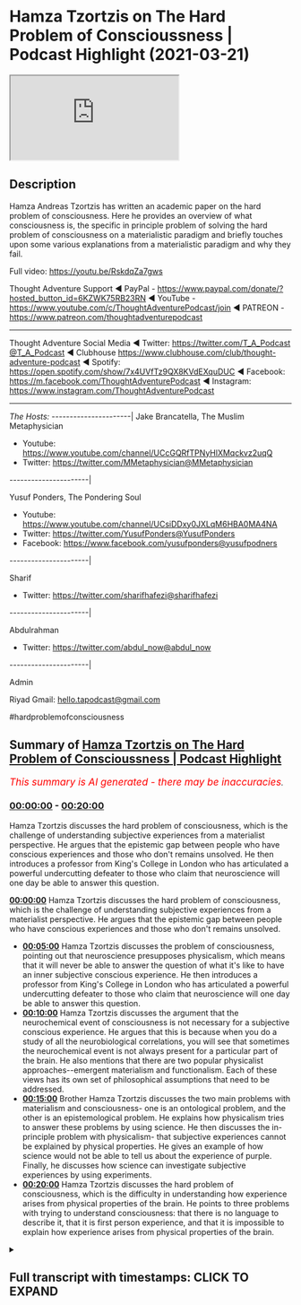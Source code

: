# Hamza Tzortzis on The Hard Problem of Conscioussness | Podcast Highlight (2021-03-21)

<iframe loading='lazy' src='https://www.youtube.com/embed/zwDd2UNm9lE'></iframe>

## Description

Hamza Andreas Tzortzis has written an academic paper on the hard problem of consciousness. Here he provides an overview of what consciousness is, the specific in principle problem of solving the hard problem of consciousness on a materialistic paradigm and briefly touches upon some various explanations from a materialistic paradigm and why they fail.

Full video: https://youtu.be/RskdqZa7gws


Thought Adventure Support
◄ PayPal - https://www.paypal.com/donate/?hosted_button_id=6KZWK75RB23RN 
◄ YouTube - https://www.youtube.com/c/ThoughtAdventurePodcast/join
◄ PATREON - https://www.patreon.com/thoughtadventurepodcast
____________________________________________________________________

Thought Adventure Social Media
◄ Twitter: https://twitter.com/T_A_Podcast​​@T_A_Podcast
◄ Clubhouse https://www.clubhouse.com/club/thought-adventure-podcast
◄ Spotify: https://open.spotify.com/show/7x4UVfTz9QX8KVdEXquDUC
◄ Facebook: https://m.facebook.com/ThoughtAdventurePodcast
◄ Instagram: https://www.instagram.com/ThoughtAdventurePodcast​

----------------------------------------------------------------

*The Hosts:*
----------------------|
Jake Brancatella, The Muslim Metaphysician

- Youtube: https://www.youtube.com/channel/UCcGQRfTPNyHlXMqckvz2uqQ
- Twitter:  https://twitter.com/MMetaphysician​​@MMetaphysician

----------------------|

Yusuf Ponders, The Pondering Soul

- Youtube: https://www.youtube.com/channel/UCsiDDxy0JXLqM6HBA0MA4NA
- Twitter: https://twitter.com/YusufPonders​​@YusufPonders
- Facebook: https://www.facebook.com/yusufponders​@yusufpodners

----------------------|

Sharif

- Twitter: https://twitter.com/sharifhafezi​​@sharifhafezi

----------------------|

Abdulrahman

- Twitter: https://twitter.com/abdul_now​@abdul_now

----------------------|

Admin

Riyad 
Gmail: hello.tapodcast@gmail.com


#hardproblemofconsciousness

## Summary of [Hamza Tzortzis on The Hard Problem of Conscioussness | Podcast Highlight](https://www.youtube.com/watch?v=zwDd2UNm9lE)


*<span style="color:red; font-size:125%">This summary is AI generated - there may be inaccuracies</span>. [](/)*

### [00:00:00](https://www.youtube.com/watch?v=zwDd2UNm9lE&t=0) - [00:20:00](https://www.youtube.com/watch?v=zwDd2UNm9lE&t=1200)

Hamza Tzortzis discusses the hard problem of consciousness, which is the challenge of understanding subjective experiences from a materialist perspective. He argues that the epistemic gap between people who have conscious experiences and those who don't remains unsolved. He then introduces a professor from King's College in London who has articulated a powerful undercutting defeater to those who claim that neuroscience will one day be able to answer this question.

**[00:00:00](https://www.youtube.com/watch?v=zwDd2UNm9lE&t=0)** Hamza Tzortzis discusses the hard problem of consciousness, which is the challenge of understanding subjective experiences from a materialist perspective. He argues that the epistemic gap between people who have conscious experiences and those who don't remains unsolved.
* **[00:05:00](https://www.youtube.com/watch?v=zwDd2UNm9lE&t=300)** Hamza Tzortzis discusses the problem of consciousness, pointing out that neuroscience presupposes physicalism, which means that it will never be able to answer the question of what it's like to have an inner subjective conscious experience. He then introduces a professor from King's College in London who has articulated a powerful undercutting defeater to those who claim that neuroscience will one day be able to answer this question.
* **[00:10:00](https://www.youtube.com/watch?v=zwDd2UNm9lE&t=600)** Hamza Tzortzis discusses the argument that the neurochemical event of consciousness is not necessary for a subjective conscious experience. He argues that this is because when you do a study of all the neurobiological correlations, you will see that sometimes the neurochemical event is not always present for a particular part of the brain. He also mentions that there are two popular physicalist approaches--emergent materialism and functionalism. Each of these views has its own set of philosophical assumptions that need to be addressed.
* **[00:15:00](https://www.youtube.com/watch?v=zwDd2UNm9lE&t=900)** Brother Hamza Tzortzis discusses the two main problems with materialism and consciousness- one is an ontological problem, and the other is an epistemological problem. He explains how physicalism tries to answer these problems by using science. He then discusses the in-principle problem with physicalism- that subjective experiences cannot be explained by physical properties. He gives an example of how science would not be able to tell us about the experience of purple. Finally, he discusses how science can investigate subjective experiences by using experiments.
* **[00:20:00](https://www.youtube.com/watch?v=zwDd2UNm9lE&t=1200)** Hamza Tzortzis discusses the hard problem of consciousness, which is the difficulty in understanding how experience arises from physical properties of the brain. He points to three problems with trying to understand consciousness: that there is no language to describe it, that it is first person experience, and that it is impossible to explain how experience arises from physical properties of the brain.

<details><summary><h2>Full transcript with timestamps: CLICK TO EXPAND</h2></summary>

[0:00:08](https://youtu.be/zwDd2UNm9lE?t=8) okay good thanks for the introduction  
[0:00:10](https://youtu.be/zwDd2UNm9lE?t=10) jake well i bless you all just ask me  
[0:00:12](https://youtu.be/zwDd2UNm9lE?t=12) for the opportunity  
[0:00:19](https://youtu.be/zwDd2UNm9lE?t=19) i wrote a book called the divine reality  
[0:00:21](https://youtu.be/zwDd2UNm9lE?t=21) and  
[0:00:23](https://youtu.be/zwDd2UNm9lE?t=23) i did an m.a in philosophy  
[0:00:26](https://youtu.be/zwDd2UNm9lE?t=26) my dissertation was on the heart problem  
[0:00:28](https://youtu.be/zwDd2UNm9lE?t=28) of consciousness  
[0:00:30](https://youtu.be/zwDd2UNm9lE?t=30) and other bits and pieces and i'm  
[0:00:32](https://youtu.be/zwDd2UNm9lE?t=32) continuing my postgraduate research at  
[0:00:34](https://youtu.be/zwDd2UNm9lE?t=34) the university of london  
[0:00:36](https://youtu.be/zwDd2UNm9lE?t=36) and i have a particularly interesting  
[0:00:37](https://youtu.be/zwDd2UNm9lE?t=37) consciousness because  
[0:00:40](https://youtu.be/zwDd2UNm9lE?t=40) i had a bit of an issue when i was i was  
[0:00:42](https://youtu.be/zwDd2UNm9lE?t=42) around i don't know maybe 11 or 12  
[0:00:44](https://youtu.be/zwDd2UNm9lE?t=44) years old i had this kind of  
[0:00:47](https://youtu.be/zwDd2UNm9lE?t=47) existential crisis not from the point of  
[0:00:49](https://youtu.be/zwDd2UNm9lE?t=49) view of meaning or the point of view of  
[0:00:51](https://youtu.be/zwDd2UNm9lE?t=51) um you know purpose and life it was more  
[0:00:55](https://youtu.be/zwDd2UNm9lE?t=55) on it was more a form of solipsism which  
[0:00:58](https://youtu.be/zwDd2UNm9lE?t=58) was  
[0:00:59](https://youtu.be/zwDd2UNm9lE?t=59) i had a realization just dawned on me  
[0:01:02](https://youtu.be/zwDd2UNm9lE?t=62) that  
[0:01:03](https://youtu.be/zwDd2UNm9lE?t=63) i was the only one aware of my own  
[0:01:06](https://youtu.be/zwDd2UNm9lE?t=66) conscious awareness  
[0:01:07](https://youtu.be/zwDd2UNm9lE?t=67) and i wasn't aware of other people's  
[0:01:09](https://youtu.be/zwDd2UNm9lE?t=69) conscious awareness at the same time  
[0:01:12](https://youtu.be/zwDd2UNm9lE?t=72) that i'm aware of my own awareness  
[0:01:14](https://youtu.be/zwDd2UNm9lE?t=74)Laughter 
[0:01:16](https://youtu.be/zwDd2UNm9lE?t=76) that might be a bit confusing but that  
[0:01:18](https://youtu.be/zwDd2UNm9lE?t=78) was extremely lonely  
[0:01:20](https://youtu.be/zwDd2UNm9lE?t=80) it was it just dawned on me it was such  
[0:01:22](https://youtu.be/zwDd2UNm9lE?t=82) a lonely thing  
[0:01:23](https://youtu.be/zwDd2UNm9lE?t=83) that i i think i started crying i'll get  
[0:01:26](https://youtu.be/zwDd2UNm9lE?t=86) slightly you know  
[0:01:26](https://youtu.be/zwDd2UNm9lE?t=86) contextually depressed because i felt  
[0:01:30](https://youtu.be/zwDd2UNm9lE?t=90) like i was maybe the only one who really  
[0:01:32](https://youtu.be/zwDd2UNm9lE?t=92) exists  
[0:01:33](https://youtu.be/zwDd2UNm9lE?t=93) right now people may not empathize with  
[0:01:35](https://youtu.be/zwDd2UNm9lE?t=95) this at all because they haven't had  
[0:01:37](https://youtu.be/zwDd2UNm9lE?t=97) this experience  
[0:01:38](https://youtu.be/zwDd2UNm9lE?t=98) thank god but some people just have  
[0:01:41](https://youtu.be/zwDd2UNm9lE?t=101) those experiences and i think that was  
[0:01:42](https://youtu.be/zwDd2UNm9lE?t=102) the kind of  
[0:01:43](https://youtu.be/zwDd2UNm9lE?t=103) emotional existential driver  
[0:01:46](https://youtu.be/zwDd2UNm9lE?t=106) in order for me to try and explore the  
[0:01:48](https://youtu.be/zwDd2UNm9lE?t=108) whole topic of consciousness a little  
[0:01:50](https://youtu.be/zwDd2UNm9lE?t=110) bit more  
[0:01:51](https://youtu.be/zwDd2UNm9lE?t=111) and that's why i was very fascinated  
[0:01:53](https://youtu.be/zwDd2UNm9lE?t=113) with the hard problem of consciousness  
[0:01:55](https://youtu.be/zwDd2UNm9lE?t=115) now  
[0:01:56](https://youtu.be/zwDd2UNm9lE?t=116) as many of you may know or not know the  
[0:01:58](https://youtu.be/zwDd2UNm9lE?t=118) hard problem of consciousness  
[0:02:00](https://youtu.be/zwDd2UNm9lE?t=120) in the philosophy of the mind is really  
[0:02:03](https://youtu.be/zwDd2UNm9lE?t=123) based on two key  
[0:02:04](https://youtu.be/zwDd2UNm9lE?t=124) questions people think it's only one  
[0:02:06](https://youtu.be/zwDd2UNm9lE?t=126) question but in actual fact is two key  
[0:02:07](https://youtu.be/zwDd2UNm9lE?t=127) questions  
[0:02:09](https://youtu.be/zwDd2UNm9lE?t=129) the first key question is what is it  
[0:02:11](https://youtu.be/zwDd2UNm9lE?t=131) like for a particular  
[0:02:12](https://youtu.be/zwDd2UNm9lE?t=132) organism to have a in a subjective  
[0:02:15](https://youtu.be/zwDd2UNm9lE?t=135) conscious experience  
[0:02:16](https://youtu.be/zwDd2UNm9lE?t=136) okay so i know i have inner subject of  
[0:02:19](https://youtu.be/zwDd2UNm9lE?t=139) conscious experiences  
[0:02:21](https://youtu.be/zwDd2UNm9lE?t=141) and i know what it's like for me to have  
[0:02:22](https://youtu.be/zwDd2UNm9lE?t=142) a hot chocolate on a sunday looking at  
[0:02:24](https://youtu.be/zwDd2UNm9lE?t=144) the sunset  
[0:02:26](https://youtu.be/zwDd2UNm9lE?t=146) but what about jake's in a subjective  
[0:02:28](https://youtu.be/zwDd2UNm9lE?t=148) conscious experience  
[0:02:30](https://youtu.be/zwDd2UNm9lE?t=150) can i know what it's like for jake to  
[0:02:32](https://youtu.be/zwDd2UNm9lE?t=152) have a hot chocolate on a sunday  
[0:02:34](https://youtu.be/zwDd2UNm9lE?t=154) looking at the sunset no i just have my  
[0:02:37](https://youtu.be/zwDd2UNm9lE?t=157) own  
[0:02:38](https://youtu.be/zwDd2UNm9lE?t=158) now it's subjectivity for sure  
[0:02:41](https://youtu.be/zwDd2UNm9lE?t=161) however it is a first person fact no one  
[0:02:44](https://youtu.be/zwDd2UNm9lE?t=164) can deny the fact that they  
[0:02:46](https://youtu.be/zwDd2UNm9lE?t=166) have an awareness of their own awareness  
[0:02:48](https://youtu.be/zwDd2UNm9lE?t=168) or they are  
[0:02:50](https://youtu.be/zwDd2UNm9lE?t=170) undergoing or they're experiencing a a  
[0:02:52](https://youtu.be/zwDd2UNm9lE?t=172) form of phenomenal consciousness because  
[0:02:54](https://youtu.be/zwDd2UNm9lE?t=174) in the literature it's also called  
[0:02:56](https://youtu.be/zwDd2UNm9lE?t=176) known as phenomenality or phenomenal  
[0:02:59](https://youtu.be/zwDd2UNm9lE?t=179) experience which basically means  
[0:03:01](https://youtu.be/zwDd2UNm9lE?t=181) in a subjective conscious experience so  
[0:03:03](https://youtu.be/zwDd2UNm9lE?t=183) i may be able to  
[0:03:04](https://youtu.be/zwDd2UNm9lE?t=184) to describe my experience as warm  
[0:03:08](https://youtu.be/zwDd2UNm9lE?t=188) sweet beautiful and you may use exactly  
[0:03:11](https://youtu.be/zwDd2UNm9lE?t=191) the same words and we're thinking we're  
[0:03:13](https://youtu.be/zwDd2UNm9lE?t=193) talking about the same type of  
[0:03:14](https://youtu.be/zwDd2UNm9lE?t=194) inner subjective conscious experience  
[0:03:16](https://youtu.be/zwDd2UNm9lE?t=196) but in actual fact we still wouldn't  
[0:03:18](https://youtu.be/zwDd2UNm9lE?t=198) know  
[0:03:19](https://youtu.be/zwDd2UNm9lE?t=199) why because words are vehicles to  
[0:03:21](https://youtu.be/zwDd2UNm9lE?t=201) meaning and meaning is like a reflection  
[0:03:23](https://youtu.be/zwDd2UNm9lE?t=203) a mirror of that inner subject of  
[0:03:25](https://youtu.be/zwDd2UNm9lE?t=205) conscious experience  
[0:03:26](https://youtu.be/zwDd2UNm9lE?t=206) so when i say warm and beautiful and  
[0:03:29](https://youtu.be/zwDd2UNm9lE?t=209) amazing i have a certain kind of  
[0:03:32](https://youtu.be/zwDd2UNm9lE?t=212) experience that backs that up that's  
[0:03:34](https://youtu.be/zwDd2UNm9lE?t=214) personal to me but that doesn't  
[0:03:35](https://youtu.be/zwDd2UNm9lE?t=215) necessarily mean  
[0:03:37](https://youtu.be/zwDd2UNm9lE?t=217) that jake has exactly the same type of  
[0:03:39](https://youtu.be/zwDd2UNm9lE?t=219) experience even though he's using the  
[0:03:40](https://youtu.be/zwDd2UNm9lE?t=220) same words  
[0:03:41](https://youtu.be/zwDd2UNm9lE?t=221) right so this is what you may call the  
[0:03:44](https://youtu.be/zwDd2UNm9lE?t=224) epistemic gap there's an epistemological  
[0:03:46](https://youtu.be/zwDd2UNm9lE?t=226) gap meaning there is a gap of knowledge  
[0:03:49](https://youtu.be/zwDd2UNm9lE?t=229) how do we bridge that gap under  
[0:03:50](https://youtu.be/zwDd2UNm9lE?t=230) materialism and by the way  
[0:03:52](https://youtu.be/zwDd2UNm9lE?t=232) when we use the word materialism and the  
[0:03:54](https://youtu.be/zwDd2UNm9lE?t=234) philosophy of the mind  
[0:03:56](https://youtu.be/zwDd2UNm9lE?t=236) it's used synonymously with physicalism  
[0:03:58](https://youtu.be/zwDd2UNm9lE?t=238) yes they have two different  
[0:04:00](https://youtu.be/zwDd2UNm9lE?t=240) histories however they really mean the  
[0:04:03](https://youtu.be/zwDd2UNm9lE?t=243) following  
[0:04:04](https://youtu.be/zwDd2UNm9lE?t=244) that consciousness can be reduced to  
[0:04:07](https://youtu.be/zwDd2UNm9lE?t=247) or is identical to physical processes  
[0:04:11](https://youtu.be/zwDd2UNm9lE?t=251) materialism historically used to talk  
[0:04:13](https://youtu.be/zwDd2UNm9lE?t=253) about uh  
[0:04:14](https://youtu.be/zwDd2UNm9lE?t=254) sorry materialism historically used to  
[0:04:16](https://youtu.be/zwDd2UNm9lE?t=256) talk about bits of matter  
[0:04:18](https://youtu.be/zwDd2UNm9lE?t=258) but in the philosophy of the mind in the  
[0:04:19](https://youtu.be/zwDd2UNm9lE?t=259) literature as far as i'm aware of it  
[0:04:22](https://youtu.be/zwDd2UNm9lE?t=262) that those two terms are used  
[0:04:23](https://youtu.be/zwDd2UNm9lE?t=263) synonymously and  
[0:04:25](https://youtu.be/zwDd2UNm9lE?t=265) they're used in the context that we've  
[0:04:26](https://youtu.be/zwDd2UNm9lE?t=266) just said that all  
[0:04:29](https://youtu.be/zwDd2UNm9lE?t=269) conscious consciousness can be reduced  
[0:04:30](https://youtu.be/zwDd2UNm9lE?t=270) to in some way or identical to  
[0:04:33](https://youtu.be/zwDd2UNm9lE?t=273) physical processes so that's the first  
[0:04:35](https://youtu.be/zwDd2UNm9lE?t=275) question of the hard problem  
[0:04:36](https://youtu.be/zwDd2UNm9lE?t=276) the second question is not an  
[0:04:38](https://youtu.be/zwDd2UNm9lE?t=278) epistemological question  
[0:04:40](https://youtu.be/zwDd2UNm9lE?t=280) it's not an epistemic question because  
[0:04:41](https://youtu.be/zwDd2UNm9lE?t=281) people a lot of the naturalists they say  
[0:04:44](https://youtu.be/zwDd2UNm9lE?t=284) oh you know we're going to bridge the  
[0:04:45](https://youtu.be/zwDd2UNm9lE?t=285) gap right we're going to bridge that gap  
[0:04:48](https://youtu.be/zwDd2UNm9lE?t=288) when we know the science when we learn  
[0:04:49](https://youtu.be/zwDd2UNm9lE?t=289) more science we'll bridge it  
[0:04:51](https://youtu.be/zwDd2UNm9lE?t=291) which i think is a huge fallacious  
[0:04:52](https://youtu.be/zwDd2UNm9lE?t=292) argument we could discuss later and  
[0:04:54](https://youtu.be/zwDd2UNm9lE?t=294) unpack it later  
[0:04:55](https://youtu.be/zwDd2UNm9lE?t=295) but the point here is they say we could  
[0:04:57](https://youtu.be/zwDd2UNm9lE?t=297) bridge the gap but they've misunderstood  
[0:04:58](https://youtu.be/zwDd2UNm9lE?t=298) the hard problem because the hard  
[0:05:00](https://youtu.be/zwDd2UNm9lE?t=300) problem is not just an epistemic issue  
[0:05:02](https://youtu.be/zwDd2UNm9lE?t=302) it's an ontological issue meaning the  
[0:05:04](https://youtu.be/zwDd2UNm9lE?t=304) source and nature of reality  
[0:05:05](https://youtu.be/zwDd2UNm9lE?t=305) so the second question is why and how do  
[0:05:10](https://youtu.be/zwDd2UNm9lE?t=310) phenomenal experiences meaning how and  
[0:05:12](https://youtu.be/zwDd2UNm9lE?t=312) why do inner subjective conscious  
[0:05:14](https://youtu.be/zwDd2UNm9lE?t=314) experiences arise  
[0:05:16](https://youtu.be/zwDd2UNm9lE?t=316) from neurobiological processes this is  
[0:05:20](https://youtu.be/zwDd2UNm9lE?t=320) has some epistemic issues but it's also  
[0:05:22](https://youtu.be/zwDd2UNm9lE?t=322) an ontological issue given the fact that  
[0:05:24](https://youtu.be/zwDd2UNm9lE?t=324) we  
[0:05:24](https://youtu.be/zwDd2UNm9lE?t=324) have a kind of first person fat sincere  
[0:05:28](https://youtu.be/zwDd2UNm9lE?t=328) sensation of what it's like to have in  
[0:05:30](https://youtu.be/zwDd2UNm9lE?t=330) the subject of conscious experiences and  
[0:05:32](https://youtu.be/zwDd2UNm9lE?t=332) we know  
[0:05:33](https://youtu.be/zwDd2UNm9lE?t=333) what kind of physical processes are  
[0:05:36](https://youtu.be/zwDd2UNm9lE?t=336) supposed to be because even according to  
[0:05:37](https://youtu.be/zwDd2UNm9lE?t=337) the naturalists physical processes are  
[0:05:39](https://youtu.be/zwDd2UNm9lE?t=339) what  
[0:05:40](https://youtu.be/zwDd2UNm9lE?t=340) they're blind and non-conscious what  
[0:05:42](https://youtu.be/zwDd2UNm9lE?t=342) does that mean let's unpack that  
[0:05:44](https://youtu.be/zwDd2UNm9lE?t=344) when we say physical processes are blind  
[0:05:46](https://youtu.be/zwDd2UNm9lE?t=346) it means there is no intentional force  
[0:05:48](https://youtu.be/zwDd2UNm9lE?t=348) directing them anywhere  
[0:05:49](https://youtu.be/zwDd2UNm9lE?t=349) when we say they're non-conscious we're  
[0:05:51](https://youtu.be/zwDd2UNm9lE?t=351) saying physical processes  
[0:05:53](https://youtu.be/zwDd2UNm9lE?t=353) do not have something called  
[0:05:54](https://youtu.be/zwDd2UNm9lE?t=354) intentionality i know that's a massive  
[0:05:57](https://youtu.be/zwDd2UNm9lE?t=357) issue in the philosophy of the mind  
[0:06:00](https://youtu.be/zwDd2UNm9lE?t=360) there's lots of ichthyolaf as they say  
[0:06:01](https://youtu.be/zwDd2UNm9lE?t=361) the differences of opinion  
[0:06:03](https://youtu.be/zwDd2UNm9lE?t=363) but just to break it down in in a simple  
[0:06:05](https://youtu.be/zwDd2UNm9lE?t=365) way  
[0:06:06](https://youtu.be/zwDd2UNm9lE?t=366) intentionality is about aboutness for  
[0:06:09](https://youtu.be/zwDd2UNm9lE?t=369) example  
[0:06:10](https://youtu.be/zwDd2UNm9lE?t=370) i'm looking at my mobile phone my my  
[0:06:13](https://youtu.be/zwDd2UNm9lE?t=373) stream of consciousness now  
[0:06:14](https://youtu.be/zwDd2UNm9lE?t=374) is about something other than what's in  
[0:06:18](https://youtu.be/zwDd2UNm9lE?t=378) here  
[0:06:18](https://youtu.be/zwDd2UNm9lE?t=378) it's outside it's about something else  
[0:06:21](https://youtu.be/zwDd2UNm9lE?t=381) physical processes  
[0:06:22](https://youtu.be/zwDd2UNm9lE?t=382) by definition are not about anything  
[0:06:26](https://youtu.be/zwDd2UNm9lE?t=386) they're not even about their own selves  
[0:06:27](https://youtu.be/zwDd2UNm9lE?t=387) they just are cold  
[0:06:29](https://youtu.be/zwDd2UNm9lE?t=389) and non-conscious from that perspective  
[0:06:31](https://youtu.be/zwDd2UNm9lE?t=391) so one would argue  
[0:06:33](https://youtu.be/zwDd2UNm9lE?t=393) if that's the ontology of physicalism  
[0:06:34](https://youtu.be/zwDd2UNm9lE?t=394) which also relates to  
[0:06:36](https://youtu.be/zwDd2UNm9lE?t=396) philosophical naturalism then how  
[0:06:40](https://youtu.be/zwDd2UNm9lE?t=400) can we have inner subjective conscious  
[0:06:42](https://youtu.be/zwDd2UNm9lE?t=402) experiences arise  
[0:06:44](https://youtu.be/zwDd2UNm9lE?t=404) from seemingly cold and non-conscious  
[0:06:47](https://youtu.be/zwDd2UNm9lE?t=407) physical processes  
[0:06:48](https://youtu.be/zwDd2UNm9lE?t=408) it's like whoa right so how do they  
[0:06:52](https://youtu.be/zwDd2UNm9lE?t=412) try and answer these questions so let me  
[0:06:54](https://youtu.be/zwDd2UNm9lE?t=414) go backwards  
[0:06:56](https://youtu.be/zwDd2UNm9lE?t=416) the first way they're trying to answer  
[0:06:57](https://youtu.be/zwDd2UNm9lE?t=417) this question  
[0:06:59](https://youtu.be/zwDd2UNm9lE?t=419) especially from the kind of atheistic  
[0:07:00](https://youtu.be/zwDd2UNm9lE?t=420) perspective is that science  
[0:07:02](https://youtu.be/zwDd2UNm9lE?t=422) neuroscience neurobiological studies is  
[0:07:06](https://youtu.be/zwDd2UNm9lE?t=426) going to solve the problem now with all  
[0:07:07](https://youtu.be/zwDd2UNm9lE?t=427) due respect  
[0:07:08](https://youtu.be/zwDd2UNm9lE?t=428) right with all due respect  
[0:07:12](https://youtu.be/zwDd2UNm9lE?t=432) neuroscience is predicated on a  
[0:07:14](https://youtu.be/zwDd2UNm9lE?t=434) philosophical assumption  
[0:07:16](https://youtu.be/zwDd2UNm9lE?t=436) this is well known if you read the works  
[0:07:17](https://youtu.be/zwDd2UNm9lE?t=437) of um  
[0:07:19](https://youtu.be/zwDd2UNm9lE?t=439) rex wilson anti romancio manzotti  
[0:07:22](https://youtu.be/zwDd2UNm9lE?t=442) moderato  
[0:07:23](https://youtu.be/zwDd2UNm9lE?t=443) blah blah blah blah blah the  
[0:07:25](https://youtu.be/zwDd2UNm9lE?t=445) philosophers of the mind and even  
[0:07:26](https://youtu.be/zwDd2UNm9lE?t=446) neuroscientists themselves  
[0:07:28](https://youtu.be/zwDd2UNm9lE?t=448) understand that neurobiological studies  
[0:07:30](https://youtu.be/zwDd2UNm9lE?t=450) neuroscience  
[0:07:32](https://youtu.be/zwDd2UNm9lE?t=452) it assumes physicalism  
[0:07:35](https://youtu.be/zwDd2UNm9lE?t=455) so what all neuro biological studies can  
[0:07:39](https://youtu.be/zwDd2UNm9lE?t=459) do  
[0:07:40](https://youtu.be/zwDd2UNm9lE?t=460) is basically give you a physicalistic  
[0:07:42](https://youtu.be/zwDd2UNm9lE?t=462) approach or a materialistic  
[0:07:44](https://youtu.be/zwDd2UNm9lE?t=464) approach to this question and by  
[0:07:46](https://youtu.be/zwDd2UNm9lE?t=466) definition it won't really solve the  
[0:07:47](https://youtu.be/zwDd2UNm9lE?t=467) problem because it will be always  
[0:07:49](https://youtu.be/zwDd2UNm9lE?t=469) assumed  
[0:07:51](https://youtu.be/zwDd2UNm9lE?t=471) to be true what we're trying to show is  
[0:07:54](https://youtu.be/zwDd2UNm9lE?t=474) well  
[0:07:54](https://youtu.be/zwDd2UNm9lE?t=474) is physicalism true is materialism of  
[0:07:57](https://youtu.be/zwDd2UNm9lE?t=477) physicalism  
[0:07:58](https://youtu.be/zwDd2UNm9lE?t=478) the correct philosophy of the mind to  
[0:08:00](https://youtu.be/zwDd2UNm9lE?t=480) understand the reality of consciousness  
[0:08:02](https://youtu.be/zwDd2UNm9lE?t=482) right  
[0:08:02](https://youtu.be/zwDd2UNm9lE?t=482) they can't even start dealing with that  
[0:08:04](https://youtu.be/zwDd2UNm9lE?t=484) question because all neurobiological  
[0:08:06](https://youtu.be/zwDd2UNm9lE?t=486) studies  
[0:08:06](https://youtu.be/zwDd2UNm9lE?t=486) are basically uh predicated on this  
[0:08:10](https://youtu.be/zwDd2UNm9lE?t=490) philosophical assumption which is  
[0:08:12](https://youtu.be/zwDd2UNm9lE?t=492) physicalism so neuroscience will never  
[0:08:14](https://youtu.be/zwDd2UNm9lE?t=494) be able to address this issue because  
[0:08:16](https://youtu.be/zwDd2UNm9lE?t=496) neuroscience generally speaking is a  
[0:08:18](https://youtu.be/zwDd2UNm9lE?t=498) study of correlations as one of my  
[0:08:20](https://youtu.be/zwDd2UNm9lE?t=500) friends who's a who did a masters in  
[0:08:21](https://youtu.be/zwDd2UNm9lE?t=501) neuroscience he called it  
[0:08:23](https://youtu.be/zwDd2UNm9lE?t=503) pixelated phrenology yeah the phenology  
[0:08:26](https://youtu.be/zwDd2UNm9lE?t=506) of the study of the brain is pixelated  
[0:08:28](https://youtu.be/zwDd2UNm9lE?t=508) phonology  
[0:08:29](https://youtu.be/zwDd2UNm9lE?t=509) and and listen to this this is my  
[0:08:30](https://youtu.be/zwDd2UNm9lE?t=510) challenge even if we're to map  
[0:08:33](https://youtu.be/zwDd2UNm9lE?t=513) out the entirety of jake's brain right  
[0:08:36](https://youtu.be/zwDd2UNm9lE?t=516) say we map it out and we can correlate  
[0:08:40](https://youtu.be/zwDd2UNm9lE?t=520) every single pattern and the minutiae  
[0:08:43](https://youtu.be/zwDd2UNm9lE?t=523) the differences and correlate them  
[0:08:46](https://youtu.be/zwDd2UNm9lE?t=526) to inner subject of conscious  
[0:08:48](https://youtu.be/zwDd2UNm9lE?t=528) experiences  
[0:08:50](https://youtu.be/zwDd2UNm9lE?t=530) and correlate those to his utterances of  
[0:08:52](https://youtu.be/zwDd2UNm9lE?t=532) the descriptions of his inner  
[0:08:54](https://youtu.be/zwDd2UNm9lE?t=534) experiences  
[0:08:56](https://youtu.be/zwDd2UNm9lE?t=536) it still would not he still won't solve  
[0:08:57](https://youtu.be/zwDd2UNm9lE?t=537) the problem people still want to answer  
[0:08:59](https://youtu.be/zwDd2UNm9lE?t=539) both questions  
[0:09:00](https://youtu.be/zwDd2UNm9lE?t=540) he won't answer okay well what is it  
[0:09:02](https://youtu.be/zwDd2UNm9lE?t=542) like for jake to undergo a particular  
[0:09:04](https://youtu.be/zwDd2UNm9lE?t=544) inner subject of conscious experience we  
[0:09:05](https://youtu.be/zwDd2UNm9lE?t=545) just have his  
[0:09:06](https://youtu.be/zwDd2UNm9lE?t=546) we just have his descriptions right  
[0:09:08](https://youtu.be/zwDd2UNm9lE?t=548) right but what is it like  
[0:09:10](https://youtu.be/zwDd2UNm9lE?t=550) and we won't be able to answer the  
[0:09:11](https://youtu.be/zwDd2UNm9lE?t=551) question well how on earth does he have  
[0:09:13](https://youtu.be/zwDd2UNm9lE?t=553) this inner subjective conscious  
[0:09:14](https://youtu.be/zwDd2UNm9lE?t=554) experience  
[0:09:15](https://youtu.be/zwDd2UNm9lE?t=555) arising arising from  
[0:09:18](https://youtu.be/zwDd2UNm9lE?t=558) seemingly cold blind physical processes  
[0:09:22](https://youtu.be/zwDd2UNm9lE?t=562) so even if neuroscience were to map  
[0:09:26](https://youtu.be/zwDd2UNm9lE?t=566) everything in the brain because this is  
[0:09:27](https://youtu.be/zwDd2UNm9lE?t=567) one of the arguments from the atheist  
[0:09:29](https://youtu.be/zwDd2UNm9lE?t=569) look man when we know everything about  
[0:09:30](https://youtu.be/zwDd2UNm9lE?t=570) the brain we'll know everything about  
[0:09:32](https://youtu.be/zwDd2UNm9lE?t=572) consciousness  
[0:09:34](https://youtu.be/zwDd2UNm9lE?t=574) that would only make sense if you're an  
[0:09:36](https://youtu.be/zwDd2UNm9lE?t=576) eliminative materialist right but we  
[0:09:37](https://youtu.be/zwDd2UNm9lE?t=577) could discuss a bit later  
[0:09:39](https://youtu.be/zwDd2UNm9lE?t=579) so neuroscience can't really deal with  
[0:09:41](https://youtu.be/zwDd2UNm9lE?t=581) the problem and  
[0:09:43](https://youtu.be/zwDd2UNm9lE?t=583) i've got something here from professor  
[0:09:46](https://youtu.be/zwDd2UNm9lE?t=586) i forgot his name now he's from king's  
[0:09:49](https://youtu.be/zwDd2UNm9lE?t=589) college university in london  
[0:09:51](https://youtu.be/zwDd2UNm9lE?t=591) he actually articulated a really  
[0:09:53](https://youtu.be/zwDd2UNm9lE?t=593) powerful undercutting defeater  
[0:09:55](https://youtu.be/zwDd2UNm9lE?t=595) to people who claim that neuroscience is  
[0:09:58](https://youtu.be/zwDd2UNm9lE?t=598) actually  
[0:09:59](https://youtu.be/zwDd2UNm9lE?t=599) if we know more about the brain will  
[0:10:01](https://youtu.be/zwDd2UNm9lE?t=601) know more about consciousness from the  
[0:10:02](https://youtu.be/zwDd2UNm9lE?t=602) point of view of inner subjective  
[0:10:04](https://youtu.be/zwDd2UNm9lE?t=604) conscious experiences so he makes a  
[0:10:08](https://youtu.be/zwDd2UNm9lE?t=608) really  
[0:10:08](https://youtu.be/zwDd2UNm9lE?t=608) beautiful point here it's papino the  
[0:10:10](https://youtu.be/zwDd2UNm9lE?t=610) professor papinel  
[0:10:12](https://youtu.be/zwDd2UNm9lE?t=612) yeah i think his name is david papino he  
[0:10:13](https://youtu.be/zwDd2UNm9lE?t=613) presents a really nice argument i want  
[0:10:15](https://youtu.be/zwDd2UNm9lE?t=615) to summarize the argument for you it's  
[0:10:17](https://youtu.be/zwDd2UNm9lE?t=617) the seven statements  
[0:10:18](https://youtu.be/zwDd2UNm9lE?t=618) so he says number one and i'm  
[0:10:20](https://youtu.be/zwDd2UNm9lE?t=620) paraphrasing  
[0:10:21](https://youtu.be/zwDd2UNm9lE?t=621) a neurochemical event e is identical  
[0:10:25](https://youtu.be/zwDd2UNm9lE?t=625) with the conscious experience p  
[0:10:28](https://youtu.be/zwDd2UNm9lE?t=628) number two e cannot be absent  
[0:10:31](https://youtu.be/zwDd2UNm9lE?t=631) when p is testified to be present  
[0:10:35](https://youtu.be/zwDd2UNm9lE?t=635) three e cannot be present when p  
[0:10:38](https://youtu.be/zwDd2UNm9lE?t=638) is testified to be absent four  
[0:10:42](https://youtu.be/zwDd2UNm9lE?t=642) e must be present to be necessary for p  
[0:10:45](https://youtu.be/zwDd2UNm9lE?t=645) five e is sometimes absence when p  
[0:10:48](https://youtu.be/zwDd2UNm9lE?t=648) is testified to be present six e  
[0:10:51](https://youtu.be/zwDd2UNm9lE?t=651) is sometimes present when p is testified  
[0:10:54](https://youtu.be/zwDd2UNm9lE?t=654) to be absent  
[0:10:55](https://youtu.be/zwDd2UNm9lE?t=655) seven conclusion therefore e is not  
[0:10:57](https://youtu.be/zwDd2UNm9lE?t=657) necessary for p  
[0:10:58](https://youtu.be/zwDd2UNm9lE?t=658) so his conclusion is that the  
[0:11:00](https://youtu.be/zwDd2UNm9lE?t=660) neurochemical event e is not necessary  
[0:11:02](https://youtu.be/zwDd2UNm9lE?t=662) for  
[0:11:03](https://youtu.be/zwDd2UNm9lE?t=663) in a subjective conscious experience p  
[0:11:06](https://youtu.be/zwDd2UNm9lE?t=666) because when you do a study of all the  
[0:11:08](https://youtu.be/zwDd2UNm9lE?t=668) neurobiological  
[0:11:09](https://youtu.be/zwDd2UNm9lE?t=669) correlations you will see that sometimes  
[0:11:12](https://youtu.be/zwDd2UNm9lE?t=672) the neurobiological  
[0:11:14](https://youtu.be/zwDd2UNm9lE?t=674) event e is not always present for a  
[0:11:15](https://youtu.be/zwDd2UNm9lE?t=675) particular p  
[0:11:17](https://youtu.be/zwDd2UNm9lE?t=677) and sometimes it's absent sometimes it's  
[0:11:18](https://youtu.be/zwDd2UNm9lE?t=678) present and so on and so forth  
[0:11:20](https://youtu.be/zwDd2UNm9lE?t=680) so it shows that the correlations they  
[0:11:22](https://youtu.be/zwDd2UNm9lE?t=682) have found so far are not  
[0:11:24](https://youtu.be/zwDd2UNm9lE?t=684) necessary for p which is a really  
[0:11:26](https://youtu.be/zwDd2UNm9lE?t=686) interesting argument by papua new now  
[0:11:28](https://youtu.be/zwDd2UNm9lE?t=688) i've gone too long i don't want to take  
[0:11:30](https://youtu.be/zwDd2UNm9lE?t=690) too much time so i just want to  
[0:11:31](https://youtu.be/zwDd2UNm9lE?t=691) mention what are the physicalist claims  
[0:11:34](https://youtu.be/zwDd2UNm9lE?t=694) so i'm not going to go into them and  
[0:11:35](https://youtu.be/zwDd2UNm9lE?t=695) refute them i think we should do that  
[0:11:36](https://youtu.be/zwDd2UNm9lE?t=696) together  
[0:11:37](https://youtu.be/zwDd2UNm9lE?t=697) right so one approach  
[0:11:40](https://youtu.be/zwDd2UNm9lE?t=700) is what you would call eliminative  
[0:11:42](https://youtu.be/zwDd2UNm9lE?t=702) materialism okay  
[0:11:44](https://youtu.be/zwDd2UNm9lE?t=704) and one would argue that the church  
[0:11:46](https://youtu.be/zwDd2UNm9lE?t=706) lands had this view  
[0:11:47](https://youtu.be/zwDd2UNm9lE?t=707) then it had this view in 1991 he wrote  
[0:11:49](https://youtu.be/zwDd2UNm9lE?t=709) the book consciousness explained  
[0:11:51](https://youtu.be/zwDd2UNm9lE?t=711) met some philosophers said that book  
[0:11:53](https://youtu.be/zwDd2UNm9lE?t=713) should have been called  
[0:11:54](https://youtu.be/zwDd2UNm9lE?t=714) consciousness explained away  
[0:11:57](https://youtu.be/zwDd2UNm9lE?t=717) he doesn't deal with the the questions  
[0:11:59](https://youtu.be/zwDd2UNm9lE?t=719) of the hard problem of consciousness he  
[0:12:00](https://youtu.be/zwDd2UNm9lE?t=720) just he just thinks that we're just like  
[0:12:01](https://youtu.be/zwDd2UNm9lE?t=721) you know  
[0:12:02](https://youtu.be/zwDd2UNm9lE?t=722) robots we don't have any consciousness  
[0:12:03](https://youtu.be/zwDd2UNm9lE?t=723) right yeah so it's eliminative materials  
[0:12:05](https://youtu.be/zwDd2UNm9lE?t=725) which basically says that there is no  
[0:12:07](https://youtu.be/zwDd2UNm9lE?t=727) consciousness that's essentially what  
[0:12:08](https://youtu.be/zwDd2UNm9lE?t=728) they're saying  
[0:12:09](https://youtu.be/zwDd2UNm9lE?t=729) and we could unpack what it means and  
[0:12:11](https://youtu.be/zwDd2UNm9lE?t=731) unpack and how we can address that  
[0:12:12](https://youtu.be/zwDd2UNm9lE?t=732) during  
[0:12:13](https://youtu.be/zwDd2UNm9lE?t=733) the podcast today and by the way a lot  
[0:12:16](https://youtu.be/zwDd2UNm9lE?t=736) of the  
[0:12:16](https://youtu.be/zwDd2UNm9lE?t=736) empirical neurobiological studies that  
[0:12:18](https://youtu.be/zwDd2UNm9lE?t=738) have fancy names right there are so many  
[0:12:20](https://youtu.be/zwDd2UNm9lE?t=740) fancy names for many different  
[0:12:22](https://youtu.be/zwDd2UNm9lE?t=742) you know uh neuro  
[0:12:25](https://youtu.be/zwDd2UNm9lE?t=745) the neuro correlations and all that  
[0:12:28](https://youtu.be/zwDd2UNm9lE?t=748) fancy names right all of these things  
[0:12:29](https://youtu.be/zwDd2UNm9lE?t=749) still have  
[0:12:30](https://youtu.be/zwDd2UNm9lE?t=750) these um approaches as their  
[0:12:33](https://youtu.be/zwDd2UNm9lE?t=753) philosophical assumptions so it's very  
[0:12:34](https://youtu.be/zwDd2UNm9lE?t=754) important to deal with the philosophical  
[0:12:36](https://youtu.be/zwDd2UNm9lE?t=756) assumptions because  
[0:12:37](https://youtu.be/zwDd2UNm9lE?t=757) the kind of minutiae of the empirical  
[0:12:39](https://youtu.be/zwDd2UNm9lE?t=759) neurobiological study  
[0:12:40](https://youtu.be/zwDd2UNm9lE?t=760) is interesting but it's really  
[0:12:41](https://youtu.be/zwDd2UNm9lE?t=761) predicated on these approaches anyway  
[0:12:43](https://youtu.be/zwDd2UNm9lE?t=763) so one is eliminative materialism the  
[0:12:45](https://youtu.be/zwDd2UNm9lE?t=765) other one is reductive materialism  
[0:12:47](https://youtu.be/zwDd2UNm9lE?t=767) which basically says it doesn't deny  
[0:12:49](https://youtu.be/zwDd2UNm9lE?t=769) inner subject of conscious experience  
[0:12:51](https://youtu.be/zwDd2UNm9lE?t=771) but it says  
[0:12:52](https://youtu.be/zwDd2UNm9lE?t=772) that that the brain or  
[0:12:56](https://youtu.be/zwDd2UNm9lE?t=776) understanding or science understanding  
[0:12:57](https://youtu.be/zwDd2UNm9lE?t=777) of the brain would eventually close the  
[0:13:00](https://youtu.be/zwDd2UNm9lE?t=780) gap  
[0:13:00](https://youtu.be/zwDd2UNm9lE?t=780) and will be able to understand that  
[0:13:04](https://youtu.be/zwDd2UNm9lE?t=784) that that that that consciousness can be  
[0:13:07](https://youtu.be/zwDd2UNm9lE?t=787) explained  
[0:13:08](https://youtu.be/zwDd2UNm9lE?t=788) or reduced due to physical processes in  
[0:13:10](https://youtu.be/zwDd2UNm9lE?t=790) some way so don't say  
[0:13:11](https://youtu.be/zwDd2UNm9lE?t=791) individual process or individual bits of  
[0:13:14](https://youtu.be/zwDd2UNm9lE?t=794) matter they will say  
[0:13:16](https://youtu.be/zwDd2UNm9lE?t=796) you know you could reduce it to physical  
[0:13:18](https://youtu.be/zwDd2UNm9lE?t=798) processes in some way then we could  
[0:13:19](https://youtu.be/zwDd2UNm9lE?t=799) discuss  
[0:13:20](https://youtu.be/zwDd2UNm9lE?t=800) why that's that fails right the other  
[0:13:22](https://youtu.be/zwDd2UNm9lE?t=802) physicalist approach which is very  
[0:13:24](https://youtu.be/zwDd2UNm9lE?t=804) popular  
[0:13:25](https://youtu.be/zwDd2UNm9lE?t=805) is called functionalism functionism just  
[0:13:28](https://youtu.be/zwDd2UNm9lE?t=808) to really make you understand this it's  
[0:13:29](https://youtu.be/zwDd2UNm9lE?t=809) like a mirroring a computer system  
[0:13:31](https://youtu.be/zwDd2UNm9lE?t=811) you have inputs mental states and  
[0:13:33](https://youtu.be/zwDd2UNm9lE?t=813) outputs  
[0:13:34](https://youtu.be/zwDd2UNm9lE?t=814) and you know they say when you have an  
[0:13:36](https://youtu.be/zwDd2UNm9lE?t=816) input for example  
[0:13:38](https://youtu.be/zwDd2UNm9lE?t=818) your your your bus is coming right  
[0:13:41](https://youtu.be/zwDd2UNm9lE?t=821) um and your mental state is oh my god  
[0:13:44](https://youtu.be/zwDd2UNm9lE?t=824) i'm going to be late  
[0:13:45](https://youtu.be/zwDd2UNm9lE?t=825) right you have the inner subjection  
[0:13:46](https://youtu.be/zwDd2UNm9lE?t=826) cause experience i'm actually late  
[0:13:48](https://youtu.be/zwDd2UNm9lE?t=828) and then the output is that you start  
[0:13:50](https://youtu.be/zwDd2UNm9lE?t=830) running for your bus  
[0:13:52](https://youtu.be/zwDd2UNm9lE?t=832) so there is a connection between inputs  
[0:13:54](https://youtu.be/zwDd2UNm9lE?t=834) outputs  
[0:13:55](https://youtu.be/zwDd2UNm9lE?t=835) and mental states but as you know that  
[0:13:57](https://youtu.be/zwDd2UNm9lE?t=837) doesn't even answer any of the problems  
[0:13:59](https://youtu.be/zwDd2UNm9lE?t=839) of the hard  
[0:14:00](https://youtu.be/zwDd2UNm9lE?t=840) problems of consciousness but we could  
[0:14:01](https://youtu.be/zwDd2UNm9lE?t=841) address that later  
[0:14:03](https://youtu.be/zwDd2UNm9lE?t=843) another view well probably the final  
[0:14:05](https://youtu.be/zwDd2UNm9lE?t=845) physical is to be main physicalist views  
[0:14:07](https://youtu.be/zwDd2UNm9lE?t=847) what you call  
[0:14:08](https://youtu.be/zwDd2UNm9lE?t=848) emergent materialism which is getting  
[0:14:10](https://youtu.be/zwDd2UNm9lE?t=850) quite popular and there are two forms of  
[0:14:12](https://youtu.be/zwDd2UNm9lE?t=852) emergent materialism you have strong  
[0:14:13](https://youtu.be/zwDd2UNm9lE?t=853) emergent materialism and weak emergent  
[0:14:15](https://youtu.be/zwDd2UNm9lE?t=855) materialism  
[0:14:17](https://youtu.be/zwDd2UNm9lE?t=857) strong emergent materialism says look  
[0:14:19](https://youtu.be/zwDd2UNm9lE?t=859) consciousness exists  
[0:14:21](https://youtu.be/zwDd2UNm9lE?t=861) but it's based on complex physical  
[0:14:24](https://youtu.be/zwDd2UNm9lE?t=864) processes and these physical processes  
[0:14:25](https://youtu.be/zwDd2UNm9lE?t=865) have complex causal relations  
[0:14:27](https://youtu.be/zwDd2UNm9lE?t=867) and it's impossible to impossible to  
[0:14:30](https://youtu.be/zwDd2UNm9lE?t=870) unravel them  
[0:14:31](https://youtu.be/zwDd2UNm9lE?t=871) and they say to try and understand it  
[0:14:32](https://youtu.be/zwDd2UNm9lE?t=872) it's equivalent of putting for example  
[0:14:35](https://youtu.be/zwDd2UNm9lE?t=875) darwin's book on the original species in  
[0:14:37](https://youtu.be/zwDd2UNm9lE?t=877) a hamster's cage  
[0:14:39](https://youtu.be/zwDd2UNm9lE?t=879) thinking that hamster is going to  
[0:14:40](https://youtu.be/zwDd2UNm9lE?t=880) understand its origins right it's a good  
[0:14:42](https://youtu.be/zwDd2UNm9lE?t=882) it's an interesting  
[0:14:43](https://youtu.be/zwDd2UNm9lE?t=883) point but it's a failed point because  
[0:14:45](https://youtu.be/zwDd2UNm9lE?t=885) all they're doing they're really  
[0:14:46](https://youtu.be/zwDd2UNm9lE?t=886) assuming  
[0:14:47](https://youtu.be/zwDd2UNm9lE?t=887) some type of physicalism like reductive  
[0:14:50](https://youtu.be/zwDd2UNm9lE?t=890) materialism anyway or reductive  
[0:14:51](https://youtu.be/zwDd2UNm9lE?t=891) uh or yeah reductive materialism  
[0:14:55](https://youtu.be/zwDd2UNm9lE?t=895) and it's a bit of a compound we can  
[0:14:56](https://youtu.be/zwDd2UNm9lE?t=896) unders we could discuss later why that's  
[0:14:57](https://youtu.be/zwDd2UNm9lE?t=897) the case  
[0:14:58](https://youtu.be/zwDd2UNm9lE?t=898) the other version which is called weak  
[0:15:00](https://youtu.be/zwDd2UNm9lE?t=900) emergent materialism  
[0:15:02](https://youtu.be/zwDd2UNm9lE?t=902) which basically says yes it's based on  
[0:15:04](https://youtu.be/zwDd2UNm9lE?t=904) complex physical processes and these  
[0:15:06](https://youtu.be/zwDd2UNm9lE?t=906) physical processes have complex  
[0:15:08](https://youtu.be/zwDd2UNm9lE?t=908) causal relations when we unravel them  
[0:15:11](https://youtu.be/zwDd2UNm9lE?t=911) we'll be able to understand subjective  
[0:15:13](https://youtu.be/zwDd2UNm9lE?t=913) consciousness  
[0:15:14](https://youtu.be/zwDd2UNm9lE?t=914) but really that's not a philosophy in  
[0:15:16](https://youtu.be/zwDd2UNm9lE?t=916) itself  
[0:15:17](https://youtu.be/zwDd2UNm9lE?t=917) that's reductive materialism you're  
[0:15:19](https://youtu.be/zwDd2UNm9lE?t=919) assuming reductive materialism  
[0:15:21](https://youtu.be/zwDd2UNm9lE?t=921) to be true and if you dealt with  
[0:15:22](https://youtu.be/zwDd2UNm9lE?t=922) reductive materialism then you've dealt  
[0:15:24](https://youtu.be/zwDd2UNm9lE?t=924) with  
[0:15:25](https://youtu.be/zwDd2UNm9lE?t=925) uh weak emergence and they give you  
[0:15:26](https://youtu.be/zwDd2UNm9lE?t=926) things like you know what about water  
[0:15:28](https://youtu.be/zwDd2UNm9lE?t=928) you know you have the the molecules of  
[0:15:31](https://youtu.be/zwDd2UNm9lE?t=931) oxygen  
[0:15:32](https://youtu.be/zwDd2UNm9lE?t=932) and and hydrogen and they combine  
[0:15:34](https://youtu.be/zwDd2UNm9lE?t=934) together to give you properties that  
[0:15:36](https://youtu.be/zwDd2UNm9lE?t=936) don't exist in in the original  
[0:15:38](https://youtu.be/zwDd2UNm9lE?t=938) individual processes that's what  
[0:15:40](https://youtu.be/zwDd2UNm9lE?t=940) emergent materialism basically says  
[0:15:42](https://youtu.be/zwDd2UNm9lE?t=942) that you're going to get something an  
[0:15:43](https://youtu.be/zwDd2UNm9lE?t=943) emergent property like consciousness  
[0:15:46](https://youtu.be/zwDd2UNm9lE?t=946) and the properties of consciousness  
[0:15:47](https://youtu.be/zwDd2UNm9lE?t=947) cannot be found in the individual  
[0:15:49](https://youtu.be/zwDd2UNm9lE?t=949) processes or in the  
[0:15:50](https://youtu.be/zwDd2UNm9lE?t=950) physical system that is causally related  
[0:15:54](https://youtu.be/zwDd2UNm9lE?t=954) and causally connected and they say look  
[0:15:56](https://youtu.be/zwDd2UNm9lE?t=956) this exists in science anyway look at  
[0:15:58](https://youtu.be/zwDd2UNm9lE?t=958) look at water h2o  
[0:16:00](https://youtu.be/zwDd2UNm9lE?t=960) you have hydrogen you have oxygen  
[0:16:03](https://youtu.be/zwDd2UNm9lE?t=963) and you put them together and they  
[0:16:06](https://youtu.be/zwDd2UNm9lE?t=966) causally relate in some way  
[0:16:08](https://youtu.be/zwDd2UNm9lE?t=968) and you have properties of water that  
[0:16:09](https://youtu.be/zwDd2UNm9lE?t=969) don't belong to the individual  
[0:16:11](https://youtu.be/zwDd2UNm9lE?t=971) uh molecule molecules for example the  
[0:16:14](https://youtu.be/zwDd2UNm9lE?t=974) individual  
[0:16:15](https://youtu.be/zwDd2UNm9lE?t=975) atoms hydrogen atoms oxygen atoms right  
[0:16:17](https://youtu.be/zwDd2UNm9lE?t=977) so you have water that is shiny and it's  
[0:16:19](https://youtu.be/zwDd2UNm9lE?t=979) a transparent liquid but those  
[0:16:21](https://youtu.be/zwDd2UNm9lE?t=981) properties cannot be found in the  
[0:16:22](https://youtu.be/zwDd2UNm9lE?t=982) individual process themselves  
[0:16:23](https://youtu.be/zwDd2UNm9lE?t=983) which we know that example is a really  
[0:16:25](https://youtu.be/zwDd2UNm9lE?t=985) bad example for many reasons  
[0:16:27](https://youtu.be/zwDd2UNm9lE?t=987) which we could discuss so those are the  
[0:16:28](https://youtu.be/zwDd2UNm9lE?t=988) main type of physicalist ontologies if  
[0:16:31](https://youtu.be/zwDd2UNm9lE?t=991) you like  
[0:16:31](https://youtu.be/zwDd2UNm9lE?t=991) or the physical assist or physicalist  
[0:16:33](https://youtu.be/zwDd2UNm9lE?t=993) approaches to the mind  
[0:16:35](https://youtu.be/zwDd2UNm9lE?t=995) and i would argue from this we could  
[0:16:36](https://youtu.be/zwDd2UNm9lE?t=996) even talk about god's existence from the  
[0:16:38](https://youtu.be/zwDd2UNm9lE?t=998) heart problem of consciousness but  
[0:16:40](https://youtu.be/zwDd2UNm9lE?t=1000) that's  
[0:16:40](https://youtu.be/zwDd2UNm9lE?t=1000) maybe for another day uh sorry for  
[0:16:43](https://youtu.be/zwDd2UNm9lE?t=1003) waffling but  
[0:16:44](https://youtu.be/zwDd2UNm9lE?t=1004) that's the introduction oh no that was  
[0:16:46](https://youtu.be/zwDd2UNm9lE?t=1006) great no no no it was a great  
[0:16:48](https://youtu.be/zwDd2UNm9lE?t=1008) introduction  
[0:16:49](https://youtu.be/zwDd2UNm9lE?t=1009) really do appreciate it so as far as  
[0:16:51](https://youtu.be/zwDd2UNm9lE?t=1011) what i understood you saying brother  
[0:16:53](https://youtu.be/zwDd2UNm9lE?t=1013) hamza is that  
[0:16:54](https://youtu.be/zwDd2UNm9lE?t=1014) there there's two main problems uh with  
[0:16:57](https://youtu.be/zwDd2UNm9lE?t=1017) consciousness and materialism  
[0:16:59](https://youtu.be/zwDd2UNm9lE?t=1019) one is an ontological problem and one is  
[0:17:02](https://youtu.be/zwDd2UNm9lE?t=1022) an epistemological problem  
[0:17:04](https://youtu.be/zwDd2UNm9lE?t=1024) and then you went over various different  
[0:17:06](https://youtu.be/zwDd2UNm9lE?t=1026) um possible  
[0:17:08](https://youtu.be/zwDd2UNm9lE?t=1028) responses that are offered in the  
[0:17:09](https://youtu.be/zwDd2UNm9lE?t=1029) literature  
[0:17:11](https://youtu.be/zwDd2UNm9lE?t=1031) in philosophy of mind from a materialist  
[0:17:14](https://youtu.be/zwDd2UNm9lE?t=1034) or  
[0:17:15](https://youtu.be/zwDd2UNm9lE?t=1035) physicalist paradigm and then you  
[0:17:17](https://youtu.be/zwDd2UNm9lE?t=1037) explain  
[0:17:18](https://youtu.be/zwDd2UNm9lE?t=1038) some of the some of the issues or  
[0:17:20](https://youtu.be/zwDd2UNm9lE?t=1040) potential issues with each one of those  
[0:17:22](https://youtu.be/zwDd2UNm9lE?t=1042) um responses to the uh to the two  
[0:17:25](https://youtu.be/zwDd2UNm9lE?t=1045) problems that you mentioned  
[0:17:27](https://youtu.be/zwDd2UNm9lE?t=1047) so i think that was a great intro to  
[0:17:29](https://youtu.be/zwDd2UNm9lE?t=1049) explaining sort of the foundations for  
[0:17:31](https://youtu.be/zwDd2UNm9lE?t=1051) the discussion  
[0:17:33](https://youtu.be/zwDd2UNm9lE?t=1053) i do want to point out to the audience  
[0:17:35](https://youtu.be/zwDd2UNm9lE?t=1055) that um  
[0:17:36](https://youtu.be/zwDd2UNm9lE?t=1056) we are going to spend a little bit more  
[0:17:38](https://youtu.be/zwDd2UNm9lE?t=1058) time on the introduction portion of this  
[0:17:40](https://youtu.be/zwDd2UNm9lE?t=1060) because  
[0:17:41](https://youtu.be/zwDd2UNm9lE?t=1061) it is a bit more in-depth and kind of  
[0:17:44](https://youtu.be/zwDd2UNm9lE?t=1064) uh gets in the weeds a little bit  
[0:17:46](https://youtu.be/zwDd2UNm9lE?t=1066) philosophically so we want to  
[0:17:48](https://youtu.be/zwDd2UNm9lE?t=1068) lay the groundwork for the discussion  
[0:17:50](https://youtu.be/zwDd2UNm9lE?t=1070) before we invite guests on and we're  
[0:17:52](https://youtu.be/zwDd2UNm9lE?t=1072) probably  
[0:17:53](https://youtu.be/zwDd2UNm9lE?t=1073) gonna shoot for maybe around 45 minutes  
[0:17:55](https://youtu.be/zwDd2UNm9lE?t=1075) to an hour to when we start to  
[0:17:57](https://youtu.be/zwDd2UNm9lE?t=1077) invite guests on um but yeah once again  
[0:18:01](https://youtu.be/zwDd2UNm9lE?t=1081) hamza do appreciate that  
[0:18:02](https://youtu.be/zwDd2UNm9lE?t=1082) intro now brother sharif i want to hear  
[0:18:05](https://youtu.be/zwDd2UNm9lE?t=1085) what your thoughts are on the question  
[0:18:07](https://youtu.be/zwDd2UNm9lE?t=1087) can materialism actually account for or  
[0:18:10](https://youtu.be/zwDd2UNm9lE?t=1090) ground consciousness what are your  
[0:18:13](https://youtu.be/zwDd2UNm9lE?t=1093) thoughts on that  
[0:18:14](https://youtu.be/zwDd2UNm9lE?t=1094) yeah um so i think brother hames has  
[0:18:17](https://youtu.be/zwDd2UNm9lE?t=1097) mentioned a lot of points and  
[0:18:18](https://youtu.be/zwDd2UNm9lE?t=1098) really covered the subject area  
[0:18:20](https://youtu.be/zwDd2UNm9lE?t=1100) comprehensively uh it seems on this  
[0:18:23](https://youtu.be/zwDd2UNm9lE?t=1103) uh how i i also see it is  
[0:18:27](https://youtu.be/zwDd2UNm9lE?t=1107) when we look at the issue of  
[0:18:28](https://youtu.be/zwDd2UNm9lE?t=1108) consciousness what we're asking is  
[0:18:31](https://youtu.be/zwDd2UNm9lE?t=1111) how is it that non-physical things  
[0:18:35](https://youtu.be/zwDd2UNm9lE?t=1115) become self-aware become have this  
[0:18:37](https://youtu.be/zwDd2UNm9lE?t=1117) internal experience how do non-physical  
[0:18:39](https://youtu.be/zwDd2UNm9lE?t=1119) sorry  
[0:18:40](https://youtu.be/zwDd2UNm9lE?t=1120) physical non-conscious things have this  
[0:18:42](https://youtu.be/zwDd2UNm9lE?t=1122) internal experience  
[0:18:43](https://youtu.be/zwDd2UNm9lE?t=1123) that's the first question we're trying  
[0:18:45](https://youtu.be/zwDd2UNm9lE?t=1125) to work out the second question  
[0:18:47](https://youtu.be/zwDd2UNm9lE?t=1127) is okay how do we approach that how can  
[0:18:50](https://youtu.be/zwDd2UNm9lE?t=1130) we  
[0:18:50](https://youtu.be/zwDd2UNm9lE?t=1130) analyze the internal experiences of  
[0:18:54](https://youtu.be/zwDd2UNm9lE?t=1134) something that's physical you know what  
[0:18:56](https://youtu.be/zwDd2UNm9lE?t=1136) what do we do  
[0:18:57](https://youtu.be/zwDd2UNm9lE?t=1137) so normally the scientists will say well  
[0:18:59](https://youtu.be/zwDd2UNm9lE?t=1139) we'll use science to try to investigate  
[0:19:01](https://youtu.be/zwDd2UNm9lE?t=1141) that  
[0:19:02](https://youtu.be/zwDd2UNm9lE?t=1142) and i think as hamza's mentioned and  
[0:19:04](https://youtu.be/zwDd2UNm9lE?t=1144) also yourself jake  
[0:19:05](https://youtu.be/zwDd2UNm9lE?t=1145) is that there is a problem there's like  
[0:19:07](https://youtu.be/zwDd2UNm9lE?t=1147) an in-principle problem the in principle  
[0:19:10](https://youtu.be/zwDd2UNm9lE?t=1150) problem is this let me give an example  
[0:19:12](https://youtu.be/zwDd2UNm9lE?t=1152) if i've got a color red yeah uh i've i  
[0:19:15](https://youtu.be/zwDd2UNm9lE?t=1155) thought this bottle was red but it's  
[0:19:17](https://youtu.be/zwDd2UNm9lE?t=1157) actually more purple but if i've got  
[0:19:18](https://youtu.be/zwDd2UNm9lE?t=1158) this  
[0:19:18](https://youtu.be/zwDd2UNm9lE?t=1158) this purple ribena yeah shouldn't be  
[0:19:21](https://youtu.be/zwDd2UNm9lE?t=1161) showing that  
[0:19:22](https://youtu.be/zwDd2UNm9lE?t=1162) we're not sponsored by them so if we've  
[0:19:24](https://youtu.be/zwDd2UNm9lE?t=1164) got this yeah which is sort of a purpley  
[0:19:26](https://youtu.be/zwDd2UNm9lE?t=1166) color  
[0:19:27](https://youtu.be/zwDd2UNm9lE?t=1167) yeah we experience it as purple  
[0:19:30](https://youtu.be/zwDd2UNm9lE?t=1170) yeah now science what's science going to  
[0:19:32](https://youtu.be/zwDd2UNm9lE?t=1172) tell us  
[0:19:33](https://youtu.be/zwDd2UNm9lE?t=1173) about this science is going to say well  
[0:19:36](https://youtu.be/zwDd2UNm9lE?t=1176) it has a particular  
[0:19:38](https://youtu.be/zwDd2UNm9lE?t=1178) reflection of light at a specific  
[0:19:40](https://youtu.be/zwDd2UNm9lE?t=1180) wavelength and a specific energy  
[0:19:42](https://youtu.be/zwDd2UNm9lE?t=1182) it will tell me the properties of the  
[0:19:43](https://youtu.be/zwDd2UNm9lE?t=1183) light none  
[0:19:45](https://youtu.be/zwDd2UNm9lE?t=1185) of those properties are related to my  
[0:19:48](https://youtu.be/zwDd2UNm9lE?t=1188) experience  
[0:19:50](https://youtu.be/zwDd2UNm9lE?t=1190) yeah so there's an experience there's an  
[0:19:52](https://youtu.be/zwDd2UNm9lE?t=1192) attribute that i'm sensing  
[0:19:54](https://youtu.be/zwDd2UNm9lE?t=1194) which is not physical for the light  
[0:19:57](https://youtu.be/zwDd2UNm9lE?t=1197) itself  
[0:19:58](https://youtu.be/zwDd2UNm9lE?t=1198) yeah it goes beyond the light in essence  
[0:20:00](https://youtu.be/zwDd2UNm9lE?t=1200) beyond the physical  
[0:20:01](https://youtu.be/zwDd2UNm9lE?t=1201) so what science is going to tell me is  
[0:20:03](https://youtu.be/zwDd2UNm9lE?t=1203) going to give me a third person  
[0:20:05](https://youtu.be/zwDd2UNm9lE?t=1205) objective analysis of some reality but  
[0:20:08](https://youtu.be/zwDd2UNm9lE?t=1208) consciousness my experience of this is a  
[0:20:12](https://youtu.be/zwDd2UNm9lE?t=1212) first person subjective experience and  
[0:20:15](https://youtu.be/zwDd2UNm9lE?t=1215) there's nothing  
[0:20:16](https://youtu.be/zwDd2UNm9lE?t=1216) about the reflection of the wavelength  
[0:20:18](https://youtu.be/zwDd2UNm9lE?t=1218) of light and its energy  
[0:20:20](https://youtu.be/zwDd2UNm9lE?t=1220) that tells me i will experience it as  
[0:20:23](https://youtu.be/zwDd2UNm9lE?t=1223) being  
[0:20:24](https://youtu.be/zwDd2UNm9lE?t=1224) uh purple or red or whatever color  
[0:20:26](https://youtu.be/zwDd2UNm9lE?t=1226) there's another problem  
[0:20:28](https://youtu.be/zwDd2UNm9lE?t=1228) if i have a person who's been blind from  
[0:20:31](https://youtu.be/zwDd2UNm9lE?t=1231) birth  
[0:20:32](https://youtu.be/zwDd2UNm9lE?t=1232) and i try to describe that color this  
[0:20:35](https://youtu.be/zwDd2UNm9lE?t=1235) color here  
[0:20:37](https://youtu.be/zwDd2UNm9lE?t=1237) there is no language there's no  
[0:20:40](https://youtu.be/zwDd2UNm9lE?t=1240) descriptive way to describe the color to  
[0:20:43](https://youtu.be/zwDd2UNm9lE?t=1243) the person who's never seen it  
[0:20:45](https://youtu.be/zwDd2UNm9lE?t=1245) yeah so we've got another problem in  
[0:20:46](https://youtu.be/zwDd2UNm9lE?t=1246) terms of being able to describe  
[0:20:49](https://youtu.be/zwDd2UNm9lE?t=1249) something because the language doesn't  
[0:20:51](https://youtu.be/zwDd2UNm9lE?t=1251) exist because it is  
[0:20:52](https://youtu.be/zwDd2UNm9lE?t=1252) first person experience which means if  
[0:20:55](https://youtu.be/zwDd2UNm9lE?t=1255) you've not experienced it or i've not  
[0:20:56](https://youtu.be/zwDd2UNm9lE?t=1256) experienced it  
[0:20:57](https://youtu.be/zwDd2UNm9lE?t=1257) there's no way of being able to describe  
[0:20:59](https://youtu.be/zwDd2UNm9lE?t=1259) it because nothing in the property  
[0:21:02](https://youtu.be/zwDd2UNm9lE?t=1262) that allows us to describe describe it  
[0:21:04](https://youtu.be/zwDd2UNm9lE?t=1264) as the experience that we're having  
[0:21:06](https://youtu.be/zwDd2UNm9lE?t=1266) and that's not just like color that's  
[0:21:08](https://youtu.be/zwDd2UNm9lE?t=1268) everything else as well  
[0:21:10](https://youtu.be/zwDd2UNm9lE?t=1270) taste pain you know as hamza mentioned  
[0:21:14](https://youtu.be/zwDd2UNm9lE?t=1274) you know  
[0:21:14](https://youtu.be/zwDd2UNm9lE?t=1274) see you know having a coffee on a sunset  
[0:21:17](https://youtu.be/zwDd2UNm9lE?t=1277) aftermarket maybe with salah and stuff  
[0:21:19](https://youtu.be/zwDd2UNm9lE?t=1279) like that so  
[0:21:20](https://youtu.be/zwDd2UNm9lE?t=1280) you know this this is uh so these things  
[0:21:24](https://youtu.be/zwDd2UNm9lE?t=1284) we don't  
[0:21:25](https://youtu.be/zwDd2UNm9lE?t=1285) any experience it's these things we  
[0:21:26](https://youtu.be/zwDd2UNm9lE?t=1286) can't describe  
[0:21:28](https://youtu.be/zwDd2UNm9lE?t=1288) because the quality is not in the object  
[0:21:31](https://youtu.be/zwDd2UNm9lE?t=1291) yeah it's within our own mind so the  
[0:21:33](https://youtu.be/zwDd2UNm9lE?t=1293) question then becomes well how do i  
[0:21:35](https://youtu.be/zwDd2UNm9lE?t=1295) access the mind now some people say well  
[0:21:37](https://youtu.be/zwDd2UNm9lE?t=1297) as hamza mentioned about this  
[0:21:38](https://youtu.be/zwDd2UNm9lE?t=1298) correlation about how  
[0:21:40](https://youtu.be/zwDd2UNm9lE?t=1300) the brain states tells us you know  
[0:21:44](https://youtu.be/zwDd2UNm9lE?t=1304) if we work out the brain states we can  
[0:21:46](https://youtu.be/zwDd2UNm9lE?t=1306) work out the correlation  
[0:21:47](https://youtu.be/zwDd2UNm9lE?t=1307) yeah and this is very the analogy that  
[0:21:51](https://youtu.be/zwDd2UNm9lE?t=1311) you know strikes home to me is if i had  
[0:21:54](https://youtu.be/zwDd2UNm9lE?t=1314) ones and zeros which are binary code for  
[0:21:57](https://youtu.be/zwDd2UNm9lE?t=1317) computer programs  
[0:21:58](https://youtu.be/zwDd2UNm9lE?t=1318) yeah now there's nothing in the ones and  
[0:22:01](https://youtu.be/zwDd2UNm9lE?t=1321) zeros that tells me what the computer  
[0:22:03](https://youtu.be/zwDd2UNm9lE?t=1323) program  
[0:22:03](https://youtu.be/zwDd2UNm9lE?t=1323) is you need something that occurs  
[0:22:06](https://youtu.be/zwDd2UNm9lE?t=1326) before the computer program and that's  
[0:22:09](https://youtu.be/zwDd2UNm9lE?t=1329) the mind  
[0:22:10](https://youtu.be/zwDd2UNm9lE?t=1330) that's the conscious ability to  
[0:22:12](https://youtu.be/zwDd2UNm9lE?t=1332) interpret the ones and zeros  
[0:22:14](https://youtu.be/zwDd2UNm9lE?t=1334) it's like most code dashes and dots the  
[0:22:17](https://youtu.be/zwDd2UNm9lE?t=1337) dashes and dots are not going to  
[0:22:18](https://youtu.be/zwDd2UNm9lE?t=1338) give me information what's going to give  
[0:22:20](https://youtu.be/zwDd2UNm9lE?t=1340) me information is the fact that i can  
[0:22:22](https://youtu.be/zwDd2UNm9lE?t=1342) interpret  
[0:22:23](https://youtu.be/zwDd2UNm9lE?t=1343) the dashes and dots into a language that  
[0:22:26](https://youtu.be/zwDd2UNm9lE?t=1346) i can understand  
[0:22:27](https://youtu.be/zwDd2UNm9lE?t=1347) so i need a mind before the  
[0:22:30](https://youtu.be/zwDd2UNm9lE?t=1350) signals whether that signals in the  
[0:22:32](https://youtu.be/zwDd2UNm9lE?t=1352) brain you know the action potentials and  
[0:22:34](https://youtu.be/zwDd2UNm9lE?t=1354) the neurons  
[0:22:35](https://youtu.be/zwDd2UNm9lE?t=1355) or whether that is the ones and zeros on  
[0:22:37](https://youtu.be/zwDd2UNm9lE?t=1357) a computer i need something that has the  
[0:22:39](https://youtu.be/zwDd2UNm9lE?t=1359) has already existed separate from  
[0:22:42](https://youtu.be/zwDd2UNm9lE?t=1362) the actual code in order to interpret  
[0:22:45](https://youtu.be/zwDd2UNm9lE?t=1365) the code  
[0:22:46](https://youtu.be/zwDd2UNm9lE?t=1366) and the third example or the third  
[0:22:48](https://youtu.be/zwDd2UNm9lE?t=1368) problem  
[0:22:49](https://youtu.be/zwDd2UNm9lE?t=1369) is even if people are able to point to  
[0:22:52](https://youtu.be/zwDd2UNm9lE?t=1372) and say okay this neuron or these group  
[0:22:54](https://youtu.be/zwDd2UNm9lE?t=1374) of neurons in the brain  
[0:22:56](https://youtu.be/zwDd2UNm9lE?t=1376) if they fire they'll make you perceive  
[0:22:58](https://youtu.be/zwDd2UNm9lE?t=1378) the color purple  
[0:22:59](https://youtu.be/zwDd2UNm9lE?t=1379) yeah but the problem is is that the  
[0:23:02](https://youtu.be/zwDd2UNm9lE?t=1382) ability to say well okay the firing  
[0:23:04](https://youtu.be/zwDd2UNm9lE?t=1384) how does that make it purple it's like  
[0:23:08](https://youtu.be/zwDd2UNm9lE?t=1388) and this is a an example that professor  
[0:23:10](https://youtu.be/zwDd2UNm9lE?t=1390) donald hoffman said  
[0:23:11](https://youtu.be/zwDd2UNm9lE?t=1391) it's like you've got a bottle and you  
[0:23:13](https://youtu.be/zwDd2UNm9lE?t=1393) rub the bottle  
[0:23:14](https://youtu.be/zwDd2UNm9lE?t=1394) yeah you rub the bottle and a genie pops  
[0:23:17](https://youtu.be/zwDd2UNm9lE?t=1397) out  
[0:23:17](https://youtu.be/zwDd2UNm9lE?t=1397) yeah okay fine we rub the bottle yeah  
[0:23:21](https://youtu.be/zwDd2UNm9lE?t=1401) and the genie pops  
[0:23:22](https://youtu.be/zwDd2UNm9lE?t=1402) out every time but you're not going to  
[0:23:23](https://youtu.be/zwDd2UNm9lE?t=1403) say that the bottle is  
[0:23:25](https://youtu.be/zwDd2UNm9lE?t=1405) causative of the genie you're going to  
[0:23:27](https://youtu.be/zwDd2UNm9lE?t=1407) say well this phenomenon is occurring  
[0:23:29](https://youtu.be/zwDd2UNm9lE?t=1409) and i can't  
[0:23:29](https://youtu.be/zwDd2UNm9lE?t=1409) necessarily connect the two yeah and  
[0:23:32](https://youtu.be/zwDd2UNm9lE?t=1412) that's what's happening  
[0:23:33](https://youtu.be/zwDd2UNm9lE?t=1413) because there's a hard problem of  
[0:23:34](https://youtu.be/zwDd2UNm9lE?t=1414) consciousness consciousness  
[0:23:36](https://youtu.be/zwDd2UNm9lE?t=1416) is the inability to you know have the  
[0:23:39](https://youtu.be/zwDd2UNm9lE?t=1419) tools  
[0:23:40](https://youtu.be/zwDd2UNm9lE?t=1420) in science to access it there's nothing  
[0:23:42](https://youtu.be/zwDd2UNm9lE?t=1422) within the properties of the reality  
[0:23:45](https://youtu.be/zwDd2UNm9lE?t=1425) or the brain that tells us how we're  
[0:23:46](https://youtu.be/zwDd2UNm9lE?t=1426) going to experience a reality  
[0:23:48](https://youtu.be/zwDd2UNm9lE?t=1428) and even if we're able to show a  
[0:23:50](https://youtu.be/zwDd2UNm9lE?t=1430) correlation between the  
[0:23:52](https://youtu.be/zwDd2UNm9lE?t=1432) nerves and the neurons in the brain we  
[0:23:54](https://youtu.be/zwDd2UNm9lE?t=1434) still don't have the ability to explain  
[0:23:57](https://youtu.be/zwDd2UNm9lE?t=1437) how this first-person subjective  
[0:23:59](https://youtu.be/zwDd2UNm9lE?t=1439) experience comes about  
[0:24:10](https://youtu.be/zwDd2UNm9lE?t=1450) you  
</details>